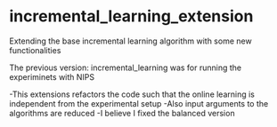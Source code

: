 # incremental_learning_extension
Extending the base incremental learning algorithm with some new functionalities

The previous version: incremental_learning was for running the experiminets with NIPS

-This extensions refactors the code such that the online learning is independent from the experimental setup
-Also input arguments to the algorithms are reduced
-I believe I fixed the balanced version
